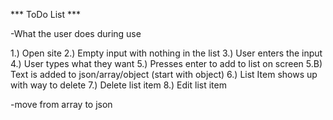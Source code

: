 *** ToDo List ***

-What the user does during use

1.) Open site
2.) Empty input with nothing in the list
3.) User enters the input
4.) User types what they want
5.) Presses enter to add to list on screen
    5.B) Text is added to json/array/object (start with object)
6.) List Item shows up with way to delete
7.) Delete list item
8.) Edit list item

-move from array to json
